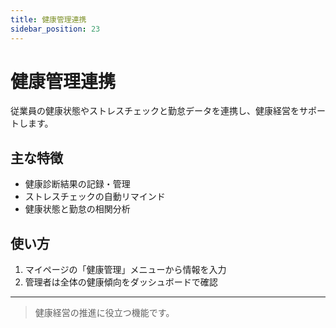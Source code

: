 ```yaml
---
title: 健康管理連携
sidebar_position: 23
---
```


# 健康管理連携

従業員の健康状態やストレスチェックと勤怠データを連携し、健康経営をサポートします。

## 主な特徴
- 健康診断結果の記録・管理
- ストレスチェックの自動リマインド
- 健康状態と勤怠の相関分析

## 使い方
1. マイページの「健康管理」メニューから情報を入力
2. 管理者は全体の健康傾向をダッシュボードで確認

---

> 健康経営の推進に役立つ機能です。
